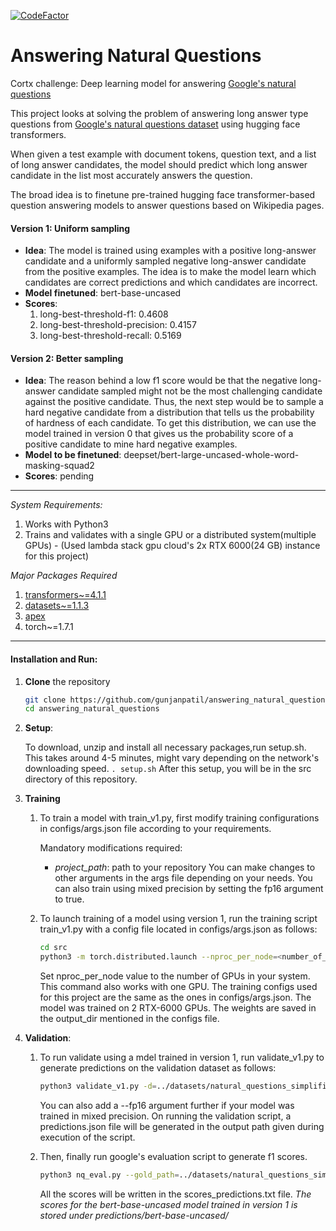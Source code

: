 [![CodeFactor](https://www.codefactor.io/repository/github/gunjanpatil/answering_natural_questions/badge?s=d7ff811865d408f8f0322e6a2b217755d971a604)](https://www.codefactor.io/repository/github/gunjanpatil/answering_natural_questions)
# Answering Natural Questions
Cortx challenge: Deep learning model for answering [Google's natural questions](https://ai.google.com/research/NaturalQuestions)

This project looks at solving the problem of answering long answer type questions from [Google's natural questions dataset](https://github.com/google-research-datasets/natural-questions) using hugging face transformers.

When given a test example with document tokens, question text, and a list of long answer candidates, the model should predict which long answer candidate in the list most accurately answers the question.

The broad idea is to finetune pre-trained hugging face transformer-based question answering models to answer questions based on Wikipedia pages.

#### Version 1: Uniform sampling
- **Idea**: The model is trained using examples with a positive long-answer candidate and a uniformly sampled negative long-answer candidate from the positive examples. The idea is to make the model learn which candidates are correct predictions and which candidates are incorrect.
- **Model finetuned**: bert-base-uncased
- **Scores**:
  1. long-best-threshold-f1: 0.4608
  2. long-best-threshold-precision: 0.4157
  3. long-best-threshold-recall: 0.5169

#### Version 2: Better sampling
- **Idea**: The reason behind a low f1 score would be that the negative long-answer candidate sampled might not be the most challenging candidate against the positive candidate.
Thus, the next step would be to sample a hard negative candidate from a distribution that tells us the probability of hardness of each candidate. To get this distribution, we can use the model trained in version 0 that gives us the probability score of a positive candidate to mine hard negative examples.
- **Model to be finetuned**: deepset/bert-large-uncased-whole-word-masking-squad2
- **Scores**: pending

---
*System Requirements:*
1. Works with Python3
2. Trains and validates with a single GPU or a distributed system(multiple GPUs) - (Used lambda stack gpu cloud's 2x RTX 6000(24 GB) instance for this project)

*Major Packages Required*
1. [transformers~=4.1.1](https://github.com/huggingface/transformers, "huggingface transformers github")
2. [datasets~=1.1.3](https://github.com/huggingface/datasets, "huggingface datasets github")
3. [apex](https://github.com/NVIDIA/apex#quick-start, "nvidia apex")
4. torch~=1.7.1
---

#### Installation and Run:
1. **Clone** the repository 
    ```bash
    git clone https://github.com/gunjanpatil/answering_natural_questions.git
    cd answering_natural_questions
    ```
  
2. **Setup**: 
    
    To download, unzip and install all necessary packages,run setup.sh. This takes around 4-5 minutes, might vary depending on the network's downloading speed.
    ```. setup.sh```
    After this setup, you will be in the src directory of this repository. 
    
3. **Training**
    1. To train a model with train_v1.py, first modify training configurations in configs/args.json file according to your requirements.
    
        Mandatory modifications required:
          - *project_path*: path to your repository
        You can make changes to other arguments in the args file depending on your needs. You can also train using mixed precision by setting the fp16 argument to true.
      
    2. To launch training of a model using version 1, run the training script train_v1.py with a config file located in configs/args.json as follows:    
        ```bash
        cd src
        python3 -m torch.distributed.launch --nproc_per_node=<number_of_gpus_in_system> train_v1.py --configs=configs/args.json > train_v1_logs.txt
        ```
        Set nproc_per_node value to the number of GPUs in your system. This command also works with one GPU. The training configs used for this project are the same as the ones in configs/args.json. The model was trained on 2 RTX-6000 GPUs. The weights are saved in the output_dir mentioned in the configs file. 
    
4. **Validation**:
    1. To run validate using a mdel trained in version 1, run validate_v1.py to generate predictions on the validation dataset as follows:
        ```bash
        python3 validate_v1.py -d=../datasets/natural_questions_simplified/v1.0-simplified/nq-dev-all.jsonl -o=<path_to_directory_to_store_predictions_file -m=<model_name_or_path> -w=<path_to_saved_model_weights>
        ```
        You can also add a --fp16 argument further if your model was trained in mixed precision. On running the validation script, a predictions.json file will be generated in the output path given during execution of the script.
      
    2. Then, finally run google's evaluation script to generate f1 scores.
        ```bash
        python3 nq_eval.py --gold_path=../datasets/natural_questions_simplified/v1.0-simplified/nq-dev-all.jsonl.gz --predictions_path=<path_to_predictions.json_file > scores_predictions.txt
        ```
        All the scores will be written in the scores_predictions.txt file. *The scores for the bert-base-uncased model trained in version 1 is stored under predictions/bert-base-uncased/*
    
    

